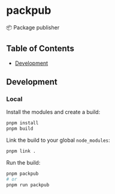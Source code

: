 # packpub

📦 Package publisher

## Table of Contents

- [Development](#development)

## Development

### Local

Install the modules and create a build:

```zsh
pnpm install
pnpm build
```

Link the build to your global `node_modules`:

```zsh
pnpm link .
```

Run the build:

```zsh
pnpm packpub
# or
pnpm run packpub
```
